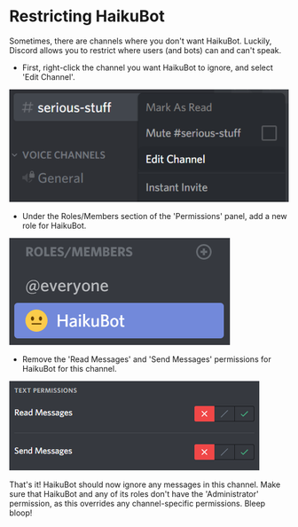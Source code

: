 # Restricting HaikuBot

Sometimes, there are channels where you don't want HaikuBot. Luckily, Discord allows you to restrict where users (and bots) can and can't speak.

- First, right-click the channel you want HaikuBot to ignore, and select 'Edit Channel'.

![Edit Channel](/assets/img/edit_channel.png)

- Under the Roles/Members section of the 'Permissions' panel, add a new role for HaikuBot.

![HaikuBot Channel Role](/assets/img/haiku_channel.png)

- Remove the 'Read Messages' and 'Send Messages' permissions for HaikuBot for this channel.

![Channel Role Settings](/assets/img/channel_settings.png)

That's it! HaikuBot should now ignore any messages in this channel. Make sure that HaikuBot and any of its roles don't have the 'Administrator' permission, as this overrides any channel-specific permissions. Bleep bloop!